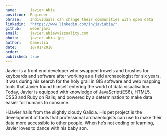 ```yaml
---
name:      Javier Abia 
position:  Engineer 
phrase:    Individuals can change their communities with open data    
linkedin:  "https://www.linkedin.com/in/javiabia/" 
github:	   weberjavi	
email:     javier.abia@vizzuality.com 
photo:     javier-abia.jpg 
author:    Camellia 
date:      18/01/2018 
order:      
published: true
---
```

Javier is a front end developer who swapped trowels and brushes for keyboards and software after working as a field archaeologist for six years. It was during his search for the holy grail in GIS software and web mapping tools that Javier found himself entering the world of data visualisation. Today, Javier is equipped with knowledge of JavaScript(ES6), HTML5, CSS3 and Ruby on Rails; and powered by a determination to make data easier for humans to consume.
 
HJavier hails from the slightly cloudy Galicia. His pet project is the development of tools that professional archaeologists can use to make their data more accessible to other people. When he’s not coding or learning, Javier loves to dance with his baby son.
